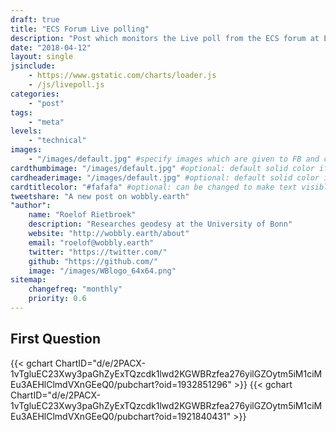 ```yaml
---
draft: true
title: "ECS Forum Live polling"
description: "Post which monitors the Live poll from the ECS forum at EGU's general assembly"
date: "2018-04-12"
layout: single
jsinclude: 
    - https://www.gstatic.com/charts/loader.js
    - /js/livepoll.js    
categories:
    - "post"
tags:
    - "meta"
levels:
    - "technical"
images: 
    - "/images/default.jpg" #specify images which are given to FB and co to add while linking
cardthumbimage: "/images/default.jpg" #optional: default solid color if unset
cardheaderimage: "/images/default.jpg" #optional: default solid color if unset set with: hcardbackground: "#263238"
cardtitlecolor: "#fafafa" #optional: can be changed to make text visible over card image
tweetshare: "A new post on wobbly.earth"
"author":
    name: "Roelof Rietbroek"
    description: "Researches geodesy at the University of Bonn"
    website: "http://wobbly.earth/about"
    email: "roelof@wobbly.earth"
    twitter: "https://twitter.com/"
    github: "https://github.com/"
    image: "/images/WBlogo_64x64.png"
sitemap:
    changefreq: "monthly"
    priority: 0.6
---
```



## First Question
{{< gchart ChartID="d/e/2PACX-1vTgluEC23Xwy3paGhZyExTQzcdk1lwd2KGWBRzfea276yilGZOytm5iM1ciMEu3AEHlClmdVXnGEeQ0/pubchart?oid=1932851296" >}}
{{< gchart ChartID="d/e/2PACX-1vTgluEC23Xwy3paGhZyExTQzcdk1lwd2KGWBRzfea276yilGZOytm5iM1ciMEu3AEHlClmdVXnGEeQ0/pubchart?oid=1921840431" >}}

<div id="chart_test" style="height: 400px; width: 400px;"></div>

